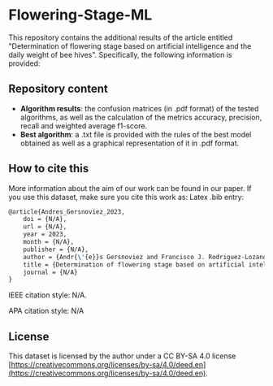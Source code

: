 # Flowering-Stage-ML
This repository contains the additional results of the article entitled "Determination of flowering stage based on artificial intelligence and the daily weight of bee hives". Specifically, the following information is provided:

## Repository content
* **Algorithm results**: the confusion matrices (in .pdf format) of the tested algorithms, as well as the calculation of the metrics accuracy, precision, recall and weighted average f1-score. 
* **Best algorithm**: a .txt file is provided with the rules of the best model obtained as well as a graphical representation of it in .pdf format.

## How to cite this
More information about the aim of our work can be found in our paper. If you use this dataset, make sure you cite this work as:
Latex .bib entry:
```latex
@article{Andres_Gersnoviez_2023,
	doi = {N/A},
	url = {N/A},
	year = 2023,
	month = {N/A},
	publisher = {N/A},
	author = {Andr{\'{e}}s Gersnoviez and Francisco J. Rodriguez-Lozano and Mar\'{\i}a Brox and Jos{\'{e}} Moreno-Carbonell and Manuel Ortiz-Lopez and Jos{\'{e}} M. Flores},
	title = {Determination of flowering stage based on artificial intelligence and the daily weight of bee hives},
	journal = {N/A}
}
```
IEEE citation style: N/A.

APA citation style: N/A

## License
This dataset is licensed by the author under a CC BY-SA 4.0 license [https://creativecommons.org/licenses/by-sa/4.0/deed.en](https://creativecommons.org/licenses/by-sa/4.0/deed.en).
